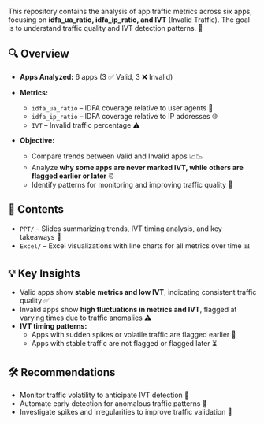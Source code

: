 This repository contains the analysis of app traffic metrics across six apps, focusing on **idfa_ua_ratio, idfa_ip_ratio, and IVT** (Invalid Traffic). The goal is to understand traffic quality and IVT detection patterns. 🚦

## 🔍 Overview

- **Apps Analyzed:** 6 apps (3 ✅ Valid, 3 ❌ Invalid)  
- **Metrics:**  
  - `idfa_ua_ratio` – IDFA coverage relative to user agents 📱  
  - `idfa_ip_ratio` – IDFA coverage relative to IP addresses 🌐  
  - `IVT` – Invalid traffic percentage ⚠️  

- **Objective:**  
  - Compare trends between Valid and Invalid apps 📈📉  
  - Analyze **why some apps are never marked IVT, while others are flagged earlier or later** ⏰  
  - Identify patterns for monitoring and improving traffic quality 🔎  

## 📂 Contents

- `PPT/` – Slides summarizing trends, IVT timing analysis, and key takeaways 📝  
- `Excel/` – Excel visualizations with line charts for all metrics over time 📊  

## 💡 Key Insights

- Valid apps show **stable metrics and low IVT**, indicating consistent traffic quality ✅  
- Invalid apps show **high fluctuations in metrics and IVT**, flagged at varying times due to traffic anomalies ⚠️  
- **IVT timing patterns:**  
  - Apps with sudden spikes or volatile traffic are flagged earlier 🚨  
  - Apps with stable traffic are not flagged or flagged later ⏳  

## 🛠️ Recommendations

- Monitor traffic volatility to anticipate IVT detection 👀  
- Automate early detection for anomalous traffic patterns 🤖  
- Investigate spikes and irregularities to improve traffic validation 🔧
